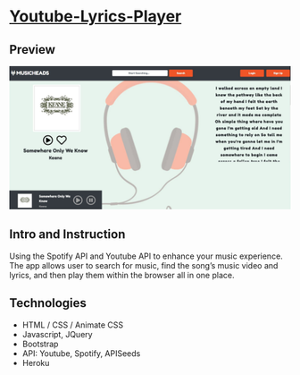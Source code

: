 # [Youtube-Lyrics-Player](https://youtube-lyrics.herokuapp.com/)

## Preview

![App Preview](https://github.com/laugeorge/Youtube-Lyrics-Player/blob/master/img/snapshot.JPG)

## Intro and Instruction
Using the Spotify API and Youtube API to enhance your music experience. The app allows user to search for music, find the song’s music video and lyrics, and then play them within the browser all in one place.

## Technologies
* HTML / CSS / Animate CSS
* Javascript, JQuery
* Bootstrap
* API: Youtube, Spotify, APISeeds
* Heroku

